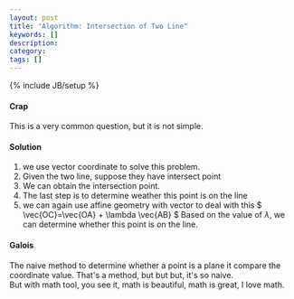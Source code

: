 ```yaml
---
layout: post
title: "Algorithm: Intersection of Two Line"
keywords: []
description: 
category: 
tags: []
---
```

{% include JB/setup %}

#### Crap
This is a very common question, but it is not simple.


#### Solution
1. we use vector coordinate to solve this problem.
2. Given the two line, suppose they have intersect point
3. We can obtain the intersection point.
4. The last step is to determine weather this point is on the line
5. we can again use affine geometry with vector to deal with this
$
\vec{OC}=\vec{OA} + \lambda \vec{AB}
$
Based on the value of $\lambda$, we can determine whether this point is on the
line.

#### Galois
The naive method to determine whether a point is a plane it compare the
coordinate value. That's a method, but but but, it's so naive. <br />
But with math tool, you see it, math is beautiful, math is great, I love math.


